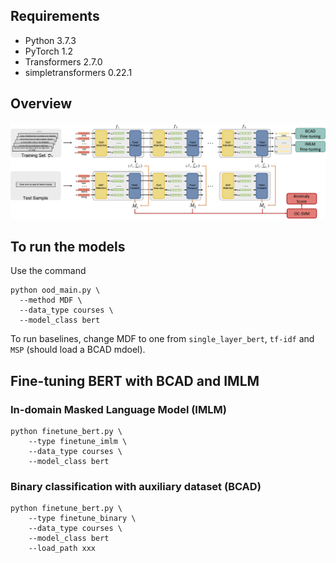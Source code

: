 ## Requirements

* Python 3.7.3
* PyTorch 1.2
* Transformers 2.7.0
* simpletransformers 0.22.1

## Overview
![An overview of using Mahalanobis distance features (MDF) extracted from a pre-trained transformer $f$ to detect out-of-domain data.](method.jpg)

## To run the models
Use the command 
```
python ood_main.py \
  --method MDF \
  --data_type courses \
  --model_class bert
```

To run baselines, change MDF to one from ``single_layer_bert``, ``tf-idf`` and ``MSP`` (should load a BCAD mdoel). 


## Fine-tuning BERT with BCAD and IMLM

### In-domain Masked Language Model (IMLM)
```
python finetune_bert.py \
    --type finetune_imlm \ 
    --data_type courses \ 
    --model_class bert
```

### Binary   classification   with   auxiliary   dataset (BCAD)
```
python finetune_bert.py \
    --type finetune_binary \ 
    --data_type courses \ 
    --model_class bert
    --load_path xxx
```
```